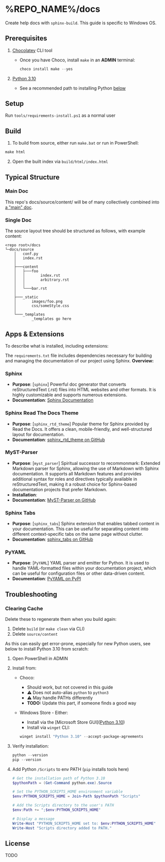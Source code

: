 # %REPO_NAME%/docs

Create help docs with `sphinx-build`. This guide is specific to Windows OS.

## Prerequisites

1. [Chocolatey](https://chocolatey.org/) CLI tool
	- Once you have Choco, install `make` in an **ADMIN** terminal:
		```powershell
		choco install make --yes
		```

2. [Python 3.10](https://apps.microsoft.com/detail/9pjpw5ldxlz5)
	- See a recommended path to installing Python [below](#python-install-path)

## Setup

Run `tools/requirements-install.ps1` as a normal user

## Build

1. To build from source, either run `make.bat` or run in PowerShell:

```powershell
make html
```

2. Open the built index via `build/html/index.html`

## Typical Structure

### Main Doc

This repo's docs/source/content/ will be of many collectively combined into [a "main" doc](https://gitlab.acceleratxr.com/Core/acceleratxr.io).

### Single Doc

The source layout tree should be structured as follows, with example content:

```
<repo root>/docs
└─docs/source
    │   conf.py
    │   index.rst
    │
    ├───content
    │   ├───foo
    │   │       index.rst
    │   │       arbitrary.rst
    │   │
    │   └───bar.rst
    │
    ├───_static
	│		images/foo.png
	│		css/someStyle.css
    │
    └───_templates
            _templates go here
```

## Apps & Extensions

To describe what is installed, including extensions:

The `requirements.txt` file includes dependencies necessary for building and managing the documentation of our project using Sphinx. **Overview:**

### Sphinx

- **Purpose**: [`sphinx`] Powerful doc generator that converts reStructuredText (.rst) files into HTML websites and other formats. It is highly customizable and supports numerous extensions.
- **Documentation**: [Sphinx Documentation](https://www.sphinx-doc.org/en/master/)

### Sphinx Read The Docs Theme

- **Purpose**: [`sphinx_rtd_theme`] Popular theme for Sphinx provided by Read the Docs. It offers a clean, mobile-friendly, and well-structured layout for documentation.
- **Documentation**: [sphinx_rtd_theme on GitHub](https://github.com/readthedocs/sphinx_rtd_theme)

### MyST-Parser

- **Purpose**: [`myst_parser`] Spiritual successor to recommonmark: Extended Markdown parser for Sphinx, allowing the use of Markdown with Sphinx documentation. It supports all Markdown features and provides additional syntax for roles and directives typically available in reStructuredText, making it a robust choice for Sphinx-based documentation projects that prefer Markdown.
- **Installation**: 
- **Documentation**: [MyST-Parser on GitHub](https://github.com/executablebooks/MyST-Parser)

### Sphinx Tabs

- **Purpose**: [`sphinx_tabs`] Sphinx extension that enables tabbed content in your documentation. This can be useful for separating content into different context-specific tabs on the same page without clutter.
- **Documentation**: [sphinx_tabs on GitHub](https://github.com/djungelorm/sphinx-tabs)

### PyYAML

- **Purpose**: [`PyYAML`] YAML parser and emitter for Python. It is used to handle YAML-formatted files within your documentation project, which can be useful for configuration files or other data-driven content.
- **Documentation**: [PyYAML on PyPI](https://pypi.org/project/PyYAML/)

## Troubleshooting

### Clearing Cache

Delete these to regenerate them when you build again:

1. Delete `build` (or `make clean` via CLI)
2. Delete `source/content`

As this can easily get error-prone, especially for new Python users, see below to install Python 3.10 from scratch:

1. Open PowerShell in ADMIN
2. Install from:
	- Choco:
		- Should work, but not covered in this guide
		- ⚠️ Does not auto-alias `python` to `python3`
		- ⚠️ May handle PATHs differently
		- **TODO:** Update this part, if someone finds a good way
		
	- Windows Store - Either:
		- Install via the [Microsoft Store GUI]([Python 3.10](https://apps.microsoft.com/detail/9pjpw5ldxlz5))
		- Install via `winget` CLI:
		```powershell
		winget install "Python 3.10" --accept-package-agreements
		```
	
3. Verify installation:
	```powershell
	python --version
	pip --version
	```
	
4. Add Python `/Scripts` to env PATH (`pip` installs tools here)
	```powershell
	# Get the installation path of Python 3.10
	$pythonPath = (Get-Command python.exe).Source

	# Set the PYTHON_SCRIPTS_HOME environment variable
	$env:PYTHON_SCRIPTS_HOME = Join-Path $pythonPath "Scripts"

	# Add the Scripts directory to the user's PATH
	$env:Path += ";$env:PYTHON_SCRIPTS_HOME"

	# Display a message
	Write-Host "PYTHON_SCRIPTS_HOME set to: $env:PYTHON_SCRIPTS_HOME"
	Write-Host "Scripts directory added to PATH."
	```

## License

TODO